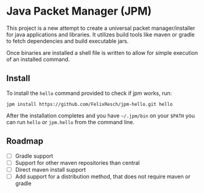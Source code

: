 Java Packet Manager (JPM)
===

This project is a new attempt to create a universal packet manager/installer for java applications and libraries. It utilizes build tools like maven or gradle to fetch dependencies and build executable jars.

Once binaries are installed a shell file is written to allow for simple execution of an installed command.

Install
---

To install the `hello` command provided to check if jpm works, run:

```shell
jpm install https://github.com/FelixResch/jpm-hello.git hello
```

After the installation completes and you have `~/.jpm/bin` on your `$PATH` you can run `hello` or `jpm.hello` from the command line.

Roadmap
---

- [ ] Gradle support
- [ ] Support for other maven repositories than central
- [ ] Direct maven install support
- [ ] Add support for a distribution method, that does not require maven or gradle